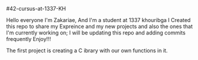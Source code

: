 #42-cursus-at-1337-KH

Hello everyone I'm Zakariae, And I'm a student at 1337 khouribga
I Created this repo to share my Expreince and my new projects and also the ones that I'm currently working on;
I will be updating this repo and adding commits frequently
Enjoy!!!

The first project is creating a C ibrary with our own functions in it.
